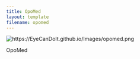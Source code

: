 ```yaml
---
title: OpoMed
layout: template
filename: opomed
---
```


<img src="https://EyeCanDoIt.github.io/Images/opomed.png" alt="https://EyeCanDoIt.github.io/Images/opomed.png" loading="lazy"> 

<br>

OpoMed
